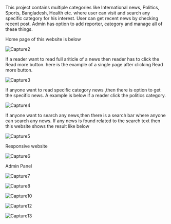 This project contains multiple categories like International news, Politics, Sports, Bangladesh, Health etc. where user can visit and search any specific category for his interest. User can get recent news by checking recent post. Admin has option to add reporter, category and manage all of these things.

Home page of this website is below

![Capture2](https://user-images.githubusercontent.com/60401072/132993352-66cff833-1a6c-4854-ae1d-604eebc59fe0.PNG)

If a reader want to read full ariticle of a news then reader has to click the Read more button. here is the example of a single page after clicking Read more button.

![Capture3](https://user-images.githubusercontent.com/60401072/132994489-6b3e6bba-424a-460f-b674-c2e2bfd84279.PNG)

If anyone want to read specific category  news ,then there is option to get the specific news. A example is below if a reader click the politics category. 

![Capture4](https://user-images.githubusercontent.com/60401072/132995404-3c3da25b-b216-447c-883e-01f78f71c13e.PNG)

If anyone want to  search any news,then there is  a search bar where anyone can search any news. If any news is found related to the search text then this website shows the result like below

![Capture5](https://user-images.githubusercontent.com/60401072/132995898-7ac470e8-5df5-4909-a583-1e11616ec588.PNG)

Responsive website

![Capture6](https://user-images.githubusercontent.com/60401072/132996128-de3533a8-8450-4b21-82da-aa68cb1c94f8.PNG)

Admin Panel

![Capture7](https://user-images.githubusercontent.com/60401072/132996304-da408c08-3bae-4477-8535-68aecef2bfe4.PNG)

![Capture8](https://user-images.githubusercontent.com/60401072/132996531-18224cb6-0dd4-4c13-9675-269899aeb4a7.PNG)

![Capture10](https://user-images.githubusercontent.com/60401072/132996583-a53a98ff-35cb-4b96-a244-a7d9dd7f8941.PNG)

![Capture12](https://user-images.githubusercontent.com/60401072/132996654-5171f170-0678-41ab-ba00-38ef038a9b8c.PNG)

![Capture13](https://user-images.githubusercontent.com/60401072/132996690-51fdcaa9-5d2c-43b7-9e14-3acb49e59b5c.PNG)
